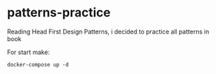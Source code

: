 # patterns-practice
Reading Head First Design Patterns, i decided to practice all patterns in book

For start make:
```
docker-compose up -d
```
